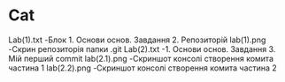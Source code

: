 # Cat
Lab(1).txt -Блок 1. Основи основ. Завдання 2. Репозиторій
lab(1).png -Скрин репозиторія папки .git
Lab(2).txt -1. Основи основ. Завдання 3. Мій перший commit
lab(2.1).png -Скриншот консолі створення комита частина 1
lab(2.2).png -Скриншот консолі створення комита частина 2

